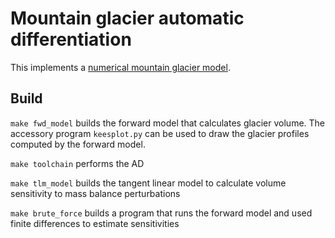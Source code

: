 # Mountain glacier automatic differentiation

This implements a [numerical mountain glacier model](http://websrv.cs.umt.edu/isis/index.php/Kees%27_assignment).

## Build

`make fwd_model` builds the forward model that calculates glacier volume. The accessory program `keesplot.py` can be used to draw the glacier profiles computed by the forward model.

`make toolchain` performs the AD

`make tlm_model` builds the tangent linear model to calculate volume sensitivity to mass balance perturbations

`make brute_force` builds a program that runs the forward model and used finite differences to estimate sensitivities
